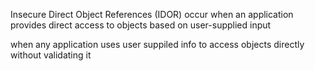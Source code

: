 Insecure Direct Object References (IDOR) occur when an application provides direct access to objects based on user-supplied input

when any application uses user suppiled info to access objects directly without validating it


